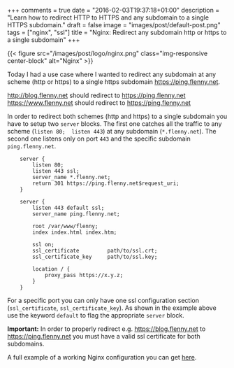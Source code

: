 +++
comments = true
date = "2016-02-03T19:37:18+01:00"
description = "Learn how to redirect HTTP to HTTPS and any subdomain to a single HTTPS subdomain."
draft = false
image = "images/post/default-post.png"
tags = ["nginx", "ssl"]
title = "Nginx: Redirect any subdomain http or https to a single subdomain"
+++

{{< figure src="/images/post/logo/nginx.png" class="img-responsive center-block" alt="Nginx" >}}

Today I had a use case where I wanted to redirect any subdomain at any scheme (http or https) to a single https subdomain https://ping.flenny.net.

http://blog.flenny.net should redirect to https://ping.flenny.net<br>
https://www.flenny.net should redirect to https://ping.flenny.net

In order to redirect both schemes (http and https) to a single subdomain you have to setup two `server` blocks. The first one catches all the traffic to any scheme (`listen 80;  listen 443`) at any subdomain (`*.flenny.net`). The second one listens only on port `443` and the specific subdomain `ping.flenny.net`.

~~~nginx
	server {
		listen 80;
		listen 443 ssl;
		server_name *.flenny.net;
		return 301 https://ping.flenny.net$request_uri;
	}
	
	server {
		listen 443 default ssl;
		server_name ping.flenny.net;
		
		root /var/www/flenny;
		index index.html index.htm;
	
		ssl on;
		ssl_certificate			path/to/ssl.crt;
		ssl_certificate_key		path/to/ssl.key;
				
		location / {
			proxy_pass https://x.y.z;
		}
	}
~~~

For a specific port you can only have one ssl configuration section (`ssl_certificate`, `ssl_certificate_key`). As shown in the example above use the keyword `default` to flag the appropriate `server` block.

**Important:** In order to properly redirect e.g. https://blog.flenny.net to https://ping.flenny.net you must have a valid ssl certificate for both subdomains.

A full example of a working Nginx configuration you can get <a href="https://gist.github.com/flenny/de4b6ab465ed5b1c6886" target="_blank">here</a>.